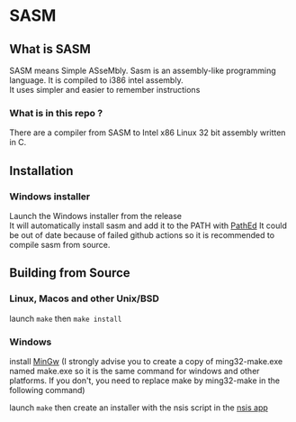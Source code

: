 # SASM

## What is SASM

SASM means Simple ASseMbly.
Sasm is an assembly-like programming language. It is compiled to i386 intel assembly.  
It uses simpler and easier to remember instructions

### What is in this repo ?
There are a compiler from SASM to Intel x86 Linux 32 bit assembly written in C.


## Installation

### Windows installer
Launch the Windows installer from the release  
It will automatically install sasm and add it to the PATH with [PathEd](https://github.com/awaescher/PathEd)
It could be out of date because of failed github actions so it is recommended to compile sasm from source.
## Building from Source

### Linux, Macos and other Unix/BSD
launch ```make``` then ```make install```
### Windows
install [MinGw](https://sourceforge.net/projects/mingw/) (I strongly advise you to create a copy of ming32-make.exe named make.exe so it is the same command for windows and other platforms. If you don't, you need to replace make by ming32-make in the following command)

launch  ```` make ```` then create an installer with the nsis script in the [nsis app](https://nsis.sourceforge.io/Download)
